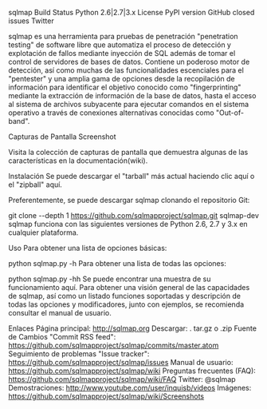 sqlmap
Build Status Python 2.6|2.7|3.x License PyPI version GitHub closed issues Twitter

sqlmap es una herramienta para pruebas de penetración "penetration testing" de software libre que automatiza el proceso de detección y explotación de fallos mediante inyección de SQL además de tomar el control de servidores de bases de datos. Contiene un poderoso motor de detección, así como muchas de las funcionalidades escenciales para el "pentester" y una amplia gama de opciones desde la recopilación de información para identificar el objetivo conocido como "fingerprinting" mediante la extracción de información de la base de datos, hasta el acceso al sistema de archivos subyacente para ejecutar comandos en el sistema operativo a través de conexiones alternativas conocidas como "Out-of-band".

Capturas de Pantalla
Screenshot

Visita la colección de capturas de pantalla que demuestra algunas de las características en la documentación(wiki).

Instalación
Se puede descargar el "tarball" más actual haciendo clic aquí o el "zipball" aquí.

Preferentemente, se puede descargar sqlmap clonando el repositorio Git:

git clone --depth 1 https://github.com/sqlmapproject/sqlmap.git sqlmap-dev
sqlmap funciona con las siguientes versiones de Python 2.6, 2.7 y 3.x en cualquier plataforma.

Uso
Para obtener una lista de opciones básicas:

python sqlmap.py -h
Para obtener una lista de todas las opciones:

python sqlmap.py -hh
Se puede encontrar una muestra de su funcionamiento aquí. Para obtener una visión general de las capacidades de sqlmap, así como un listado funciones soportadas y descripción de todas las opciones y modificadores, junto con ejemplos, se recomienda consultar el manual de usuario.

Enlaces
Página principal: http://sqlmap.org
Descargar: . tar.gz o .zip
Fuente de Cambios "Commit RSS feed": https://github.com/sqlmapproject/sqlmap/commits/master.atom
Seguimiento de problemas "Issue tracker": https://github.com/sqlmapproject/sqlmap/issues
Manual de usuario: https://github.com/sqlmapproject/sqlmap/wiki
Preguntas frecuentes (FAQ): https://github.com/sqlmapproject/sqlmap/wiki/FAQ
Twitter: @sqlmap
Demostraciones: http://www.youtube.com/user/inquisb/videos
Imágenes: https://github.com/sqlmapproject/sqlmap/wiki/Screenshots
